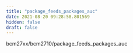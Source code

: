 ```yaml
---
title: "package_feeds_packages_auc"
date: 2021-08-20 09:28:58.801569
hidden: false
draft: false
---
```


bcm27xx/bcm2710/package_feeds_packages_auc


